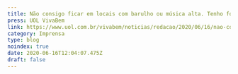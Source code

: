 ```yaml
---
title: Não consigo ficar em locais com barulho ou música alta. Tenho fobia social?
press: UOL VivaBem
link: https://www.uol.com.br/vivabem/noticias/redacao/2020/06/16/nao-consigo-ficar-em-locais-com-barulho-ou-musica-alta-tenho-fobia-social.htm
category: Imprensa
type: blog
noindex: true
date: 2020-06-16T12:04:07.475Z
draft: false
---
```

